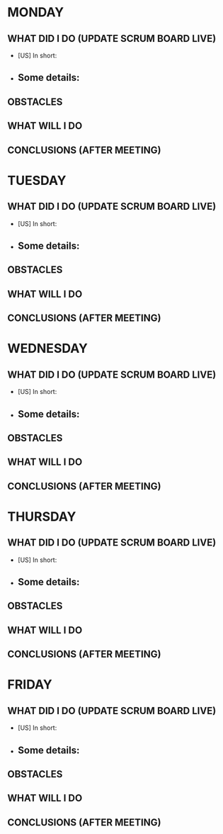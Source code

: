# MONDAY

## WHAT DID I DO (UPDATE SCRUM BOARD LIVE)
- [US] In short: 
- Some details: 
  - 
## OBSTACLES
## WHAT WILL I DO
## CONCLUSIONS (AFTER MEETING)

# TUESDAY

## WHAT DID I DO (UPDATE SCRUM BOARD LIVE)
- [US] In short: 
- Some details: 
  - 
## OBSTACLES
## WHAT WILL I DO
## CONCLUSIONS (AFTER MEETING)

# WEDNESDAY

## WHAT DID I DO (UPDATE SCRUM BOARD LIVE)
- [US] In short: 
- Some details: 
  - 
## OBSTACLES
## WHAT WILL I DO
## CONCLUSIONS (AFTER MEETING)

# THURSDAY

## WHAT DID I DO (UPDATE SCRUM BOARD LIVE)
- [US] In short: 
- Some details: 
  - 
## OBSTACLES
## WHAT WILL I DO
## CONCLUSIONS (AFTER MEETING)

# FRIDAY

## WHAT DID I DO (UPDATE SCRUM BOARD LIVE)
- [US] In short: 
- Some details: 
  - 
## OBSTACLES
## WHAT WILL I DO
## CONCLUSIONS (AFTER MEETING)

